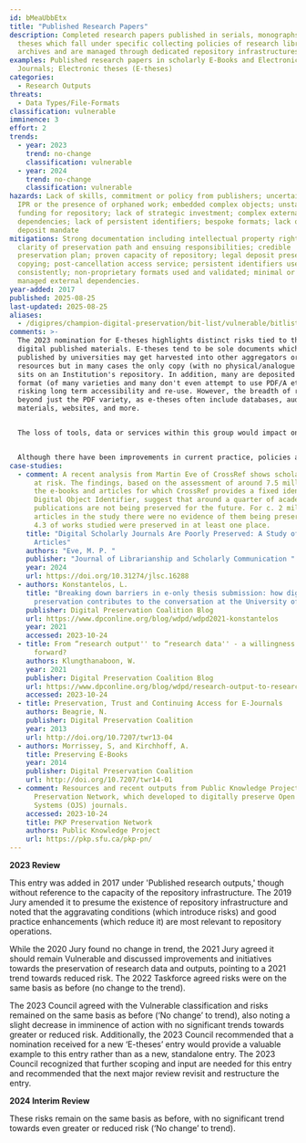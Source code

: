 ```yaml
---
id: bMeaUbbEtx
title: "Published Research Papers"
description: Completed research papers published in serials, monographs or
  theses which fall under specific collecting policies of research libraries or
  archives and are managed through dedicated repository infrastructures.
examples: Published research papers in scholarly E-Books and Electronic
  Journals; Electronic theses (E-theses)
categories:
  - Research Outputs
threats:
  - Data Types/File-Formats
classification: vulnerable
imminence: 3
effort: 2
trends:
  - year: 2023
    trend: no-change
    classification: vulnerable
  - year: 2024
    trend: no-change
    classification: vulnerable
hazards: Lack of skills, commitment or policy from publishers; uncertainty over
  IPR or the presence of orphaned work; embedded complex objects; unstable
  funding for repository; lack of strategic investment; complex external
  dependencies; lack of persistent identifiers; bespoke formats; lack of legal
  deposit mandate
mitigations: Strong documentation including intellectual property rights;
  clarity of preservation path and ensuing responsibilities; credible
  preservation plan; proven capacity of repository; legal deposit preservation
  copying; post-cancellation access service; persistent identifiers used
  consistently; non-proprietary formats used and validated; minimal or well
  managed external dependencies.
year-added: 2017
published: 2025-08-25
last-updated: 2025-08-25
aliases:
  - /digipres/champion-digital-preservation/bit-list/vulnerable/bitlist-published-research-papers
comments: >-
  The 2023 nomination for E-theses highlights distinct risks tied to these
  digital published materials. E-theses tend to be sole documents which when
  published by universities may get harvested into other aggregators or
  resources but in many cases the only copy (with no physical/analogue copy)
  sits on an Institution's repository. In addition, many are deposited in PDF
  format (of many varieties and many don't even attempt to use PDF/A etc.)
  risking long term accessibility and re-use. However, the breadth of risks goes
  beyond just the PDF variety, as e-theses often include databases, audiovisual
  materials, websites, and more.


  The loss of tools, data or services within this group would impact on people and sectors around the world. Particularly those involved with reproducibility and those wishing to use the datasets for further research.


  Although there have been improvements in current practice, policies and workflows, there is still a significant corpus of information that was deposited before these improvements came into force. It is unlikely that there will be the time, will or resources to bring this information up to current standards.
case-studies:
  - comment: A recent analysis from Martin Eve of CrossRef shows scholarly content
      at risk. The findings, based on the assessment of around 7.5 million of
      the e-books and articles for which CrossRef provides a fixed identifier or
      Digital Object Identifier, suggest that around a quarter of academic
      publications are not being preserved for the future. For c. 2 million
      articles in the study there were no evidence of them being preserved, and
      4.3 of works studied were preserved in at least one place.
    title: "Digital Scholarly Journals Are Poorly Preserved: A Study of 7 Million
      Articles"
    authors: "Eve, M. P. "
    publisher: "Journal of Librarianship and Scholarly Communication "
    year: 2024
    url: https://doi.org/10.31274/jlsc.16288
  - authors: Konstantelos, L.
    title: "Breaking down barriers in e-only thesis submission: how digital
      preservation contributes to the conversation at the University of Glasgow"
    publisher: Digital Preservation Coalition Blog
    url: https://www.dpconline.org/blog/wdpd/wdpd2021-konstantelos
    year: 2021
    accessed: 2023-10-24
  - title: From “research output'' to “research data'' - a willingness to move
      forward?
    authors: Klungthanaboon, W.
    year: 2021
    publisher: Digital Preservation Coalition Blog
    url: https://www.dpconline.org/blog/wdpd/research-output-to-research-data
    accessed: 2023-10-24
  - title: Preservation, Trust and Continuing Access for E-Journals
    authors: Beagrie, N.
    publisher: Digital Preservation Coalition
    year: 2013
    url: http://doi.org/10.7207/twr13-04
  - authors: Morrissey, S, and Kirchhoff, A.
    title: Preserving E-Books
    year: 2014
    publisher: Digital Preservation Coalition
    url: http://doi.org/10.7207/twr14-01
  - comment: Resources and recent outputs from Public Knowledge Project (PKP)
      Preservation Network, which developed to digitally preserve Open Journal
      Systems (OJS) journals.
    accessed: 2023-10-24
    title: PKP Preservation Network
    authors: Public Knowledge Project
    url: https://pkp.sfu.ca/pkp-pn/
---
```

**2023 Review**

This entry was added in 2017 under 'Published research outputs,' though without reference to the capacity of the repository infrastructure. The 2019 Jury amended it to presume the existence of repository infrastructure and noted that the aggravating conditions (which introduce risks) and good practice enhancements (which reduce it) are most relevant to repository operations.

While the 2020 Jury found no change in trend, the 2021 Jury agreed it should remain Vulnerable and discussed improvements and initiatives towards the preservation of research data and outputs, pointing to a 2021 trend towards reduced risk. The 2022 Taskforce agreed risks were on the same basis as before (no change to the trend).

The 2023 Council agreed with the Vulnerable classification and risks remained on the same basis as before (‘No change’ to trend), also noting a slight decrease in imminence of action with no significant trends towards greater or reduced risk. Additionally, the 2023 Council recommended that a nomination received for a new ‘E-theses’ entry would provide a valuable example to this entry rather than as a new, standalone entry. The 2023 Council recognized that further scoping and input are needed for this entry and recommended that the next major review revisit and restructure the entry.

**2024 Interim Review**

These risks remain on the same basis as before, with no significant trend towards even greater or reduced risk (‘No change’ to trend).
